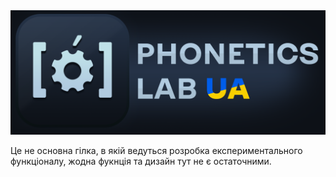 <img src="logo.png" alt="Phonetics Lab UA">

Це не основна гілка, в якій ведуться розробка експериментального функціоналу, жодна фукнція та дизайн тут не є остаточними.
